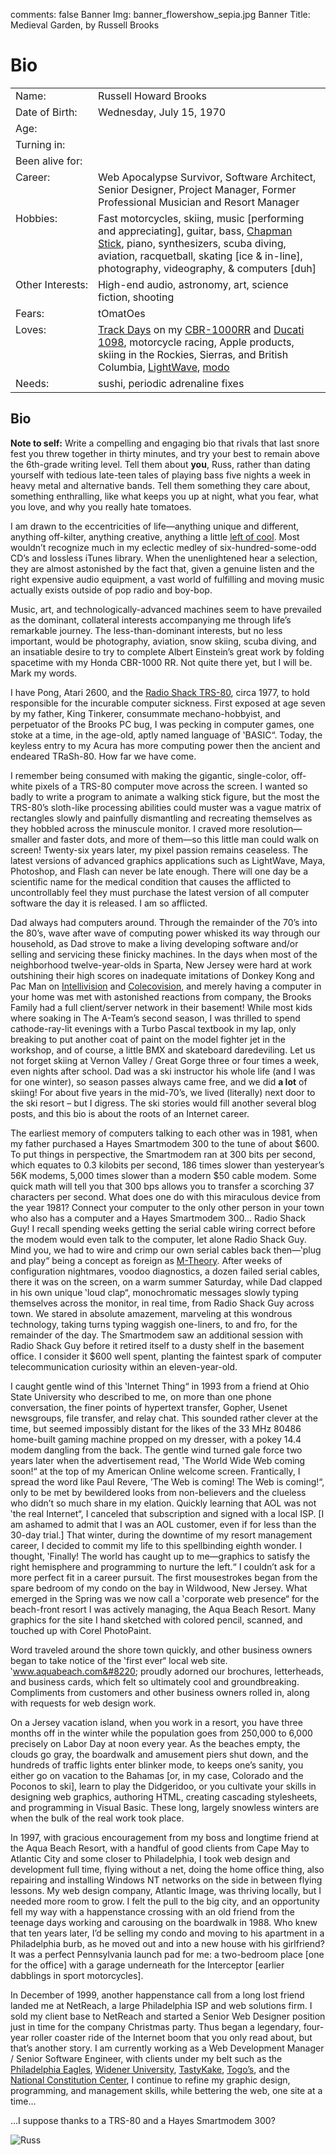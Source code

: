 comments: false
Banner Img: banner_flowershow_sepia.jpg
Banner Title: Medieval Garden, by Russell Brooks

# Bio

<table border="0" cellspacing="1" cellpadding="4" id="bio_table">
<tr>
  <td class="row">
    Name:</td>
  <td class="row">
    Russell Howard Brooks</td>
</tr>
<tr>
    <td class="altrow">
        Date of Birth:</td>
    <td class="altrow">
        Wednesday, July 15, 1970</td>
</tr>
<tr>
    <td class="row">
        Age:</td>
    <td class="row">
        <script type="text/javascript">
            document.write(age);
        </script></td>
</tr>
<tr>
    <td class="altrow">
        Turning <script type="text/javascript">
            document.write(age2);
        </script> in:</td>
    <td class="altrow" id="nextBirthday"></td>
</tr>
<tr>
    <td class="row" nowrap="nowrap">
        Been alive for:</td>
    <td class="row" id="beenAlive"></td>
</tr>
<tr>
    <td class="altrow" valign="top">
        Career:</td>
    <td class="altrow">
        Web Apocalypse Survivor, Software Architect, Senior Designer,
        Project Manager, Former Professional Musician and Resort Manager</td>
</tr>
<tr>
    <td class="row" valign="top">
        Hobbies:</td>
    <td class="row">
        Fast motorcycles, skiing, music [performing and appreciating], guitar, bass,
        <a href="http://www.stick.com/">Chapman Stick</a>,
        piano, synthesizers, scuba diving, aviation, racquetball, skating [ice &#38;
        in-line], photography, videography, &#38; computers [duh]</td>
</tr>
<tr>
    <td class="altrow" valign="top" nowrap="nowrap">
        Other Interests:</td>
    <td class="altrow">
        High-end audio, astronomy, art, science fiction, shooting</td>
</tr>
<tr>
    <td class="row">
        Fears:</td>
    <td class="row">
        tOmatOes</td>
</tr>
<tr>
    <td class="altrow" valign="top">
        Loves:</td>
    <td class="altrow">
        <a href="http://www.nesba.com/">Track Days</a> on my <a href="http://en.wikipedia.org/wiki/Honda_CBR1000RR"><span class="caps">CBR</span>-1000RR</a> and <a href="http://en.wikipedia.org/wiki/Ducati_1098">Ducati 1098</a>, motorcycle racing, Apple products, skiing in the Rockies, Sierras, and British Columbia, <a href="http://www.lightwave3d.com/">LightWave</a>, <a href="http://www.luxology.com/">modo</a></td>
</tr>
<tr>
    <td class="row">
        Needs:</td>
    <td class="row">
        sushi, periodic adrenaline fixes</td>
</tr>
</table>

## Bio

**Note to self:** Write a compelling and engaging bio that rivals that last snore fest you threw together in thirty minutes, and try your best to remain above the 6th-grade writing level. Tell them about **you**, Russ, rather than dating yourself with tedious late-teen tales of playing bass five nights a week in heavy metal and alternative bands. Tell them something they care about, something enthralling, like what keeps you up at night, what you fear, what you love, and why you really hate tomatoes.

I am drawn to the eccentricities of life—anything unique and different, anything off-kilter, anything creative, anything a little [left of cool](http://www.flecktones.com/). Most wouldn&#8217;t recognize much in my eclectic medley of six-hundred-some-odd CD&#8217;s and lossless iTunes library. When the unenlightened hear a selection, they are almost astonished by the fact that, given a genuine listen and the right expensive audio equipment, a vast world of fulfilling and moving music actually exists outside of pop radio and boy-bop.

Music, art, and technologically-advanced machines seem to have prevailed as the dominant, collateral interests accompanying me through life&#8217;s remarkable journey. The less-than-dominant interests, but no less important, would be photography, aviation, snow skiing, scuba diving, and an insatiable desire to try to complete Albert Einstein&#8217;s great work by folding spacetime with my Honda CBR-1000 RR. Not quite there yet, but I will be. Mark my words.

I have Pong, Atari 2600, and the [Radio Shack TRS-80](http://oldcomputers.net/trs80i.html), circa 1977, to hold responsible for the incurable computer sickness. First exposed at age seven by my father, King Tinkerer, consummate mechano-hobbyist, and perpetuator of the Brooks PC bug, I was pecking in computer games, one stoke at a time, in the age-old, aptly named language of &#8219;BASIC&#8220;. Today, the keyless entry to my Acura has more computing power then the ancient and endeared TRaSh-80. How far we have come.

I remember being consumed with making the gigantic, single-color, off-white pixels of a TRS-80 computer move across the screen. I wanted so badly to write a program to animate a walking stick figure, but the most the TRS-80&#8217;s sloth-like processing abilities could muster was a vague matrix of rectangles slowly and painfully dismantling and recreating themselves as they hobbled across the minuscule monitor. I craved more resolution—smaller and faster dots, and more of them—so this little man could walk on screen! Twenty-six years later, my pixel passion remains ceaseless. The latest versions of advanced graphics applications such as LightWave, Maya, Photoshop, and Flash can never be late enough. There will one day be a scientific name for the medical condition that causes the afflicted to uncontrollably feel they must purchase the latest version of all computer software the day it is released. I am so afflicted.

Dad always had computers around. Through the remainder of the 70&#8217;s into the 80&#8217;s, wave after wave of computing power whisked its way through our household, as Dad strove to make a living developing software and/or selling and servicing these finicky machines. In the days when most of the neighborhood twelve-year-olds in Sparta, New Jersey were hard at work outshining their high scores on inadequate imitations of Donkey Kong and Pac Man on [Intellivision](http://www.intellivisionlives.com/) and [Colecovision](http://www.colecovision.com/), and merely having a computer in your home was met with astonished reactions from company, the Brooks Family had a full client/server network in their basement! While most kids where soaking in The A-Team&#8217;s second season, I was thrilled to spend cathode-ray-lit evenings with a Turbo Pascal textbook in my lap, only breaking to put another coat of paint on the model fighter jet in the workshop, and of course, a little BMX and skateboard daredeviling. Let us not forget skiing at Vernon Valley / Great Gorge three or four times a week, even nights after school. Dad was a ski instructor his whole life (and I was for one winter), so season passes always came free, and we did **a lot** of skiing! For about five years in the mid-70&#8217;s, we lived (literally) next door to the ski resort – but I digress. The ski stories would fill another several blog posts, and this bio is about the roots of an Internet career.

The earliest memory of computers talking to each other was in 1981, when my father purchased a Hayes Smartmodem 300 to the tune of about $600. To put things in perspective, the Smartmodem ran at 300 bits per second, which equates to 0.3 kilobits per second, 186 times slower than yesteryear&#8217;s 56K modems, 5,000 times slower than a modern $50 cable modem. Some quick math will tell you that 300 bps allows you to transfer a scorching 37 characters per second. What does one do with this miraculous device from the year 1981? Connect your computer to the only other person in your town who also has a computer and a Hayes Smartmodem 300... Radio Shack Guy! I recall spending weeks getting the serial cable wiring correct before the modem would even talk to the computer, let alone Radio Shack Guy. Mind you, we had to wire and crimp our own serial cables back then—&#8219;plug and play&#8220; being a concept as foreign as [M-Theory](http://www.damtp.cam.ac.uk/user/gr/public/qg_ss.html). After weeks of configuration nightmares, voodoo diagnostics, a dozen failed serial cables, there it was on the screen, on a warm summer Saturday, while Dad clapped in his own unique &#8219;loud clap&#8220;, monochromatic messages slowly typing themselves across the monitor, in real time, from Radio Shack Guy across town. We stared in absolute amazement, marveling at this wondrous technology, taking turns typing waggish one-liners, to and fro, for the remainder of the day. The Smartmodem saw an additional session with Radio Shack Guy before it retired itself to a dusty shelf in the basement office. I consider it $600 well spent, planting the faintest spark of computer telecommunication curiosity within an eleven-year-old.

I caught gentle wind of this &#8219;Internet Thing&#8220; in 1993 from a friend at Ohio State University who described to me, on more than one phone conversation, the finer points of hypertext transfer, Gopher, Usenet newsgroups, file transfer, and relay chat. This sounded rather clever at the time, but seemed impossibly distant for the likes of the 33 MHz 80486 home-built gaming machine propped on my dresser, with a pokey 14.4 modem dangling from the back. The gentle wind turned gale force two years later when the advertisement read, &#8219;The World Wide Web coming soon!&#8220; at the top of my American Online welcome screen. Frantically, I spread the word like Paul Revere, &#8217;The Web is coming! The Web is coming!&#8220;, only to be met by bewildered looks from non-believers and the clueless who didn&#8217;t so much share in my elation. Quickly learning that AOL was not &#8219;the real Internet&#8220;, I canceled that subscription and signed with a local ISP. \[I am ashamed to admit that I was an AOL customer, even if for less than the 30-day trial.\] That winter, during the downtime of my resort management career, I decided to commit my life to this spellbinding eighth wonder. I thought, &#8219;Finally! The world has caught up to me—graphics to satisfy the right hemisphere and programming to nurture the left.&#8220; I couldn&#8217;t ask for a more perfect fit in a career pursuit. The first mousestrokes began from the spare bedroom of my condo on the bay in Wildwood, New Jersey. What emerged in the Spring was we now call a &#8219;corporate web presence&#8220; for the beach-front resort I was actively managing, the Aqua Beach Resort. Many graphics for the site I hand sketched with colored pencil, scanned, and touched up with Corel PhotoPaint.

Word traveled around the shore town quickly, and other business owners began to take notice of the &#8219;first ever&#8220; local web site. &#8219;www.aquabeach.com&#8220; proudly adorned our brochures, letterheads, and business cards, which felt so ultimately cool and groundbreaking. Compliments from customers and other business owners rolled in, along with requests for web design work.

On a Jersey vacation island, when you work in a resort, you have three months off in the winter while the population goes from 250,000 to 6,000 precisely on Labor Day at noon every year. As the beaches empty, the clouds go gray, the boardwalk and amusement piers shut down, and the hundreds of traffic lights enter blinker mode, to keeps one&#8217;s sanity, you either go on vacation to the Bahamas \[or, in my case, Colorado and the Poconos to ski\], learn to play the Didgeridoo, or you cultivate your skills in designing web graphics, authoring HTML, creating cascading stylesheets, and programming in Visual Basic. These long, largely snowless winters are when the bulk of the real work took place.

In 1997, with gracious encouragement from my boss and longtime friend at the Aqua Beach Resort, with a handful of good clients from Cape May to Atlantic City and some closer to Philadelphia, I took web design and development full time, flying without a net, doing the home office thing, also repairing and installing Windows NT networks on the side in between flying lessons. My web design company, Atlantic Image, was thriving locally, but I needed more room to grow. I felt the pull to the big city, and an opportunity fell my way with a happenstance crossing with an old friend from the teenage days working and carousing on the boardwalk in 1988. Who knew that ten years later, I&#8217;d be selling my condo and moving to his apartment in a Philadelphia burb, as he moved out and into a new house with his girlfriend? It was a perfect Pennsylvania launch pad for me: a two-bedroom place [one for the office] with a garage underneath for the Interceptor \[earlier dabblings in sport motorcycles\].

In December of 1999, another happenstance call from a long lost friend landed me at NetReach, a large Philadelphia ISP and web solutions firm. I sold my client base to NetReach and started a Senior Web Designer position just in time for the company Christmas party. Thus began a legendary, four-year roller coaster ride of the Internet boom that you only read about, but that&#8217;s another story. I am currently working as a Web Development Manager / Senior Software Engineer, with clients under my belt such as the [Philadelphia Eagles](http://www.philadelphiaeagles.com/), [Widener University](http://www.widener.edu/), [TastyKake](http://www.tastykake.com/), [Togo&#8217;s](http://www.togos.com/), and the [National Constitution Center](http://www.constitutioncenter.org/), I continue to refine my graphic design, programming, and management skills, while bettering the web, one site at a time…

...I suppose thanks to a TRS-80 and a Hayes Smartmodem 300?

![Russ](/russ/images/sig_russ.gif)
